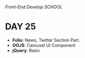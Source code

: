 ###### Front-End Develop SCHOOL

# DAY 25

- __Folio__: News, Twitter Section Part.
- __OOJS__: Carousel UI Component
- __jQuery__: Basic